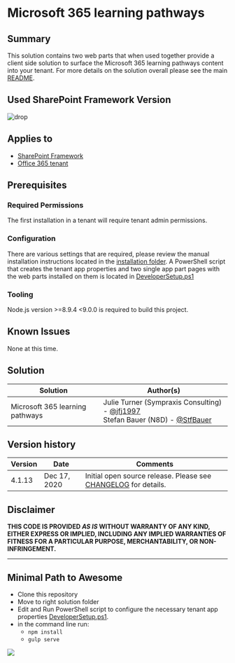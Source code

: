 # Microsoft 365 learning pathways

## Summary

This solution contains two web parts that when used together provide a client side solution to surface the Microsoft 365 learning pathways content into your tenant. For more details on the solution overall please see the main [README](README.md).

## Used SharePoint Framework Version

![drop](https://img.shields.io/badge/drop-1.11-green.svg)

## Applies to

* [SharePoint Framework](https://dev.office.com/sharepoint)
* [Office 365 tenant](https://dev.office.com/sharepoint/docs/spfx/set-up-your-development-environment)

## Prerequisites

### Required Permissions

The first installation in a tenant will require tenant admin permissions.

### Configuration

There are various settings that are required, please review the manual installation instructions located in the [installation folder](installation/README.md). A PowerShell script that creates the tenant app properties and two single app part pages with the web parts installed on them is located in [DeveloperSetup.ps1](./DeveloperSetup.ps1)

### Tooling

Node.js version >=8.9.4 <9.0.0 is required to build this project.

## Known Issues

None at this time.

## Solution

Solution|Author(s)
--------|---------
Microsoft 365 learning pathways | Julie Turner (Sympraxis Consulting) - [@jfj1997](https://twitter.com/jfj1997) <br/> Stefan Bauer (N8D) - [@StfBauer](https://twitter.com/stfbauer)

## Version history

Version|Date|Comments
-------|----|--------
4.1.13|Dec 17, 2020|Initial open source release. Please see [CHANGELOG](src/CHANGELOG.md) for details.

## Disclaimer

**THIS CODE IS PROVIDED *AS IS* WITHOUT WARRANTY OF ANY KIND, EITHER EXPRESS OR IMPLIED, INCLUDING ANY IMPLIED WARRANTIES OF FITNESS FOR A PARTICULAR PURPOSE, MERCHANTABILITY, OR NON-INFRINGEMENT.**

---

## Minimal Path to Awesome

* Clone this repository
* Move to right solution folder
* Edit and Run PowerShell script to configure the necessary tenant app properties [DeveloperSetup.ps1](./DeveloperSetup.ps1).
* in the command line run:
  * `npm install`
  * `gulp serve`

<img src="https://telemetry.sharepointpnp.com/sp-dev-solutions/solutions/M365LP" />